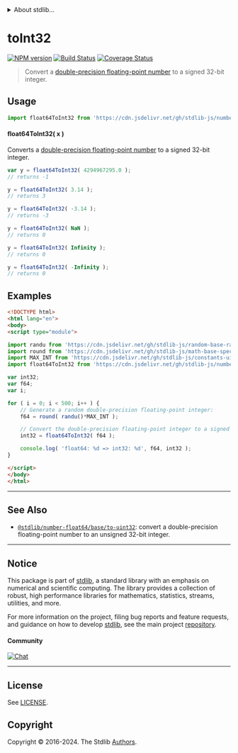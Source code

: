 <!--

@license Apache-2.0

Copyright (c) 2018 The Stdlib Authors.

Licensed under the Apache License, Version 2.0 (the "License");
you may not use this file except in compliance with the License.
You may obtain a copy of the License at

   http://www.apache.org/licenses/LICENSE-2.0

Unless required by applicable law or agreed to in writing, software
distributed under the License is distributed on an "AS IS" BASIS,
WITHOUT WARRANTIES OR CONDITIONS OF ANY KIND, either express or implied.
See the License for the specific language governing permissions and
limitations under the License.

-->


<details>
  <summary>
    About stdlib...
  </summary>
  <p>We believe in a future in which the web is a preferred environment for numerical computation. To help realize this future, we've built stdlib. stdlib is a standard library, with an emphasis on numerical and scientific computation, written in JavaScript (and C) for execution in browsers and in Node.js.</p>
  <p>The library is fully decomposable, being architected in such a way that you can swap out and mix and match APIs and functionality to cater to your exact preferences and use cases.</p>
  <p>When you use stdlib, you can be absolutely certain that you are using the most thorough, rigorous, well-written, studied, documented, tested, measured, and high-quality code out there.</p>
  <p>To join us in bringing numerical computing to the web, get started by checking us out on <a href="https://github.com/stdlib-js/stdlib">GitHub</a>, and please consider <a href="https://opencollective.com/stdlib">financially supporting stdlib</a>. We greatly appreciate your continued support!</p>
</details>

# toInt32

[![NPM version][npm-image]][npm-url] [![Build Status][test-image]][test-url] [![Coverage Status][coverage-image]][coverage-url] <!-- [![dependencies][dependencies-image]][dependencies-url] -->

> Convert a [double-precision floating-point number][ieee754] to a signed 32-bit integer.



<section class="usage">

## Usage

```javascript
import float64ToInt32 from 'https://cdn.jsdelivr.net/gh/stdlib-js/number-float64-base-to-int32@esm/index.mjs';
```

#### float64ToInt32( x )

Converts a [double-precision floating-point number][ieee754] to a signed 32-bit integer.

```javascript
var y = float64ToInt32( 4294967295.0 );
// returns -1

y = float64ToInt32( 3.14 );
// returns 3

y = float64ToInt32( -3.14 );
// returns -3

y = float64ToInt32( NaN );
// returns 0

y = float64ToInt32( Infinity );
// returns 0

y = float64ToInt32( -Infinity );
// returns 0
```

</section>

<!-- /.usage -->

<section class="examples">

## Examples

<!-- eslint no-undef: "error" -->

```html
<!DOCTYPE html>
<html lang="en">
<body>
<script type="module">

import randu from 'https://cdn.jsdelivr.net/gh/stdlib-js/random-base-randu@esm/index.mjs';
import round from 'https://cdn.jsdelivr.net/gh/stdlib-js/math-base-special-round@esm/index.mjs';
import MAX_INT from 'https://cdn.jsdelivr.net/gh/stdlib-js/constants-uint32-max@esm/index.mjs';
import float64ToInt32 from 'https://cdn.jsdelivr.net/gh/stdlib-js/number-float64-base-to-int32@esm/index.mjs';

var int32;
var f64;
var i;

for ( i = 0; i < 500; i++ ) {
    // Generate a random double-precision floating-point integer:
    f64 = round( randu()*MAX_INT );

    // Convert the double-precision floating-point integer to a signed integer:
    int32 = float64ToInt32( f64 );

    console.log( 'float64: %d => int32: %d', f64, int32 );
}

</script>
</body>
</html>
```

</section>

<!-- /.examples -->

<!-- Section for related `stdlib` packages. Do not manually edit this section, as it is automatically populated. -->

<section class="related">

* * *

## See Also

-   <span class="package-name">[`@stdlib/number-float64/base/to-uint32`][@stdlib/number/float64/base/to-uint32]</span><span class="delimiter">: </span><span class="description">convert a double-precision floating-point number to an unsigned 32-bit integer.</span>

</section>

<!-- /.related -->

<!-- Section for all links. Make sure to keep an empty line after the `section` element and another before the `/section` close. -->


<section class="main-repo" >

* * *

## Notice

This package is part of [stdlib][stdlib], a standard library with an emphasis on numerical and scientific computing. The library provides a collection of robust, high performance libraries for mathematics, statistics, streams, utilities, and more.

For more information on the project, filing bug reports and feature requests, and guidance on how to develop [stdlib][stdlib], see the main project [repository][stdlib].

#### Community

[![Chat][chat-image]][chat-url]

---

## License

See [LICENSE][stdlib-license].


## Copyright

Copyright &copy; 2016-2024. The Stdlib [Authors][stdlib-authors].

</section>

<!-- /.stdlib -->

<!-- Section for all links. Make sure to keep an empty line after the `section` element and another before the `/section` close. -->

<section class="links">

[npm-image]: http://img.shields.io/npm/v/@stdlib/number-float64-base-to-int32.svg
[npm-url]: https://npmjs.org/package/@stdlib/number-float64-base-to-int32

[test-image]: https://github.com/stdlib-js/number-float64-base-to-int32/actions/workflows/test.yml/badge.svg?branch=v0.2.0
[test-url]: https://github.com/stdlib-js/number-float64-base-to-int32/actions/workflows/test.yml?query=branch:v0.2.0

[coverage-image]: https://img.shields.io/codecov/c/github/stdlib-js/number-float64-base-to-int32/main.svg
[coverage-url]: https://codecov.io/github/stdlib-js/number-float64-base-to-int32?branch=main

<!--

[dependencies-image]: https://img.shields.io/david/stdlib-js/number-float64-base-to-int32.svg
[dependencies-url]: https://david-dm.org/stdlib-js/number-float64-base-to-int32/main

-->

[chat-image]: https://img.shields.io/gitter/room/stdlib-js/stdlib.svg
[chat-url]: https://app.gitter.im/#/room/#stdlib-js_stdlib:gitter.im

[stdlib]: https://github.com/stdlib-js/stdlib

[stdlib-authors]: https://github.com/stdlib-js/stdlib/graphs/contributors

[umd]: https://github.com/umdjs/umd
[es-module]: https://developer.mozilla.org/en-US/docs/Web/JavaScript/Guide/Modules

[deno-url]: https://github.com/stdlib-js/number-float64-base-to-int32/tree/deno
[deno-readme]: https://github.com/stdlib-js/number-float64-base-to-int32/blob/deno/README.md
[umd-url]: https://github.com/stdlib-js/number-float64-base-to-int32/tree/umd
[umd-readme]: https://github.com/stdlib-js/number-float64-base-to-int32/blob/umd/README.md
[esm-url]: https://github.com/stdlib-js/number-float64-base-to-int32/tree/esm
[esm-readme]: https://github.com/stdlib-js/number-float64-base-to-int32/blob/esm/README.md
[branches-url]: https://github.com/stdlib-js/number-float64-base-to-int32/blob/main/branches.md

[stdlib-license]: https://raw.githubusercontent.com/stdlib-js/number-float64-base-to-int32/main/LICENSE

[ieee754]: https://en.wikipedia.org/wiki/IEEE_754-1985

<!-- <related-links> -->

[@stdlib/number/float64/base/to-uint32]: https://github.com/stdlib-js/number-float64-base-to-uint32/tree/esm

<!-- </related-links> -->

</section>

<!-- /.links -->
